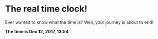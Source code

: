 # The real time clock!

Ever wanted to know what the time is? Well, your journey is about to end!

**The time is Dec 12, 2017, 13:54**